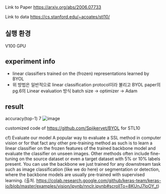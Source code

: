 Link to Paper
https://arxiv.org/abs/2006.07733

Link to data
https://cs.stanford.edu/~acoates/stl10/

## 실행 환경
 V100 GPU 
## experiment info
 - linear classifiers trained on the (frozen) representations learned by BYOL
 - 위 방법은 일반적으로 linear classification protocol이라 불리고 BYOL paper의 pg.6의 Linear evaluation 방식
batch size -> 
optimizer -> Adam
## result
 accuracy(top-1) 7
 ![image](https://user-images.githubusercontent.com/46518769/138544200-075bc35f-fee4-42b5-a2e1-a4505e77be2e.png)

 customized code of https://github.com/Spijkervet/BYOL for STL10 

cf)
Evaluate our model
A popular way to evaluate a SSL method in computer vision or for that fact any other pre-training method as such is to learn a linear classifier on the frozen features of the trained backbone model and evaluate the classifier on unseen images. Other methods often include fine-tuning on the source dataset or even a target dataset with 5% or 10% labels present. You can use the backbone we just trained for any downstream task such as image classification (like we do here) or segmentation or detection, where the backbone models are usually pre-trained with supervised learning.
(출처. https://colab.research.google.com/github/keras-team/keras-io/blob/master/examples/vision/ipynb/nnclr.ipynb#scrollTo=8KUnJ7loOY_t) 
